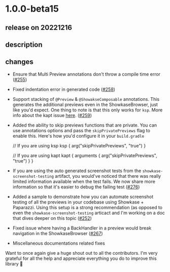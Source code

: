 # 1.0.0-beta15

## release on 20221216

## description

## changes

* Ensure that Multi Preview annotations don't throw a compile time error (<a class="issue-link js-issue-link" data-error-text="Failed to load title" data-id="1346874028" data-permission-text="Title is private" data-url="https://github.com/airbnb/Showkase/issues/255" data-hovercard-type="pull_request" data-hovercard-url="/airbnb/Showkase/pull/255/hovercard" href="https://github.com/airbnb/Showkase/pull/255">#255</a>)
* Fixed indentation error in generated code (<a class="issue-link js-issue-link" data-error-text="Failed to load title" data-id="1348530050" data-permission-text="Title is private" data-url="https://github.com/airbnb/Showkase/issues/258" data-hovercard-type="pull_request" data-hovercard-url="/airbnb/Showkase/pull/258/hovercard" href="https://github.com/airbnb/Showkase/pull/258">#258</a>)
* Support stacking of <code>@Preview</code> & <code>@ShowakseComposable</code> annotations. This generates the additional previews even in the ShowkaseBrowser, just like you'd expect. One thing to note is that this only works for <code>ksp</code>. More info about the kapt issue <a href="https://github.com/airbnb/Showkase/issues/264" data-hovercard-type="issue" data-hovercard-url="/airbnb/Showkase/issues/264/hovercard">here</a>. (<a class="issue-link js-issue-link" data-error-text="Failed to load title" data-id="1353397755" data-permission-text="Title is private" data-url="https://github.com/airbnb/Showkase/issues/259" data-hovercard-type="pull_request" data-hovercard-url="/airbnb/Showkase/pull/259/hovercard" href="https://github.com/airbnb/Showkase/pull/259">#259</a>)
* Added the ability to skip previews functions that are private. You can use annotations options and pass the <code>skipPrivatePreviews</code> flag to enable this. Here's how you'd configure it in your <code>build.gradle</code>

  // If you are using ksp
  ksp {
  arg("skipPrivatePreviews", "true")
  }

  // If you are using kapt
  kapt {
  arguments {
  arg("skipPrivatePreviews", "true")
  }
  }

* If you are using the auto generated screenshot tests from the <code>showkase-screenshot-testing</code> artifact, you would've noticed that there was really limited information available when the test fails. We now share more information so that it's easier to debug the failing test (<a class="issue-link js-issue-link" data-error-text="Failed to load title" data-id="1421573327" data-permission-text="Title is private" data-url="https://github.com/airbnb/Showkase/issues/276" data-hovercard-type="pull_request" data-hovercard-url="/airbnb/Showkase/pull/276/hovercard" href="https://github.com/airbnb/Showkase/pull/276">#276</a>)

* Added a sample to demonstrate how you can automate screenshot testing of all the previews in your codebase using Showkase + Paparazzi. Using this setup is a strong recommendation (as opposed to even the <code>showkase-screenshot-testing</code> articact and I'm working on a doc that dives deeper on this topic (<a class="issue-link js-issue-link" data-error-text="Failed to load title" data-id="1338090638" data-permission-text="Title is private" data-url="https://github.com/airbnb/Showkase/issues/252" data-hovercard-type="pull_request" data-hovercard-url="/airbnb/Showkase/pull/252/hovercard" href="https://github.com/airbnb/Showkase/pull/252">#252</a>)

* Fixed issue where having a BackHandler in a preview would break navigation in the ShowkaseBrowser (<a class="issue-link js-issue-link" data-error-text="Failed to load title" data-id="1384906604" data-permission-text="Title is private" data-url="https://github.com/airbnb/Showkase/issues/267" data-hovercard-type="pull_request" data-hovercard-url="/airbnb/Showkase/pull/267/hovercard" href="https://github.com/airbnb/Showkase/pull/267">#267</a>)

* Miscellaneous documentations related fixes

Want to once again give a huge shout out to all the contributors. I'm very grateful for all the help and appreciate everything you do to improve this library 🙏

